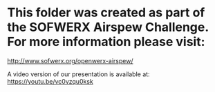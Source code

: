 # This folder was created as part of the SOFWERX Airspew Challenge. For more information please visit:
http://www.sofwerx.org/openwerx-airspew/

A video version of our presentation is available at:
https://youtu.be/vc0vzqu0ksk

